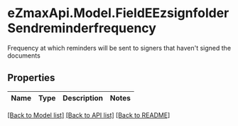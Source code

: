 # eZmaxApi.Model.FieldEEzsignfolderSendreminderfrequency
Frequency at which reminders will be sent to signers that haven't signed the documents

## Properties

Name | Type | Description | Notes
------------ | ------------- | ------------- | -------------

[[Back to Model list]](../README.md#documentation-for-models) [[Back to API list]](../README.md#documentation-for-api-endpoints) [[Back to README]](../README.md)

